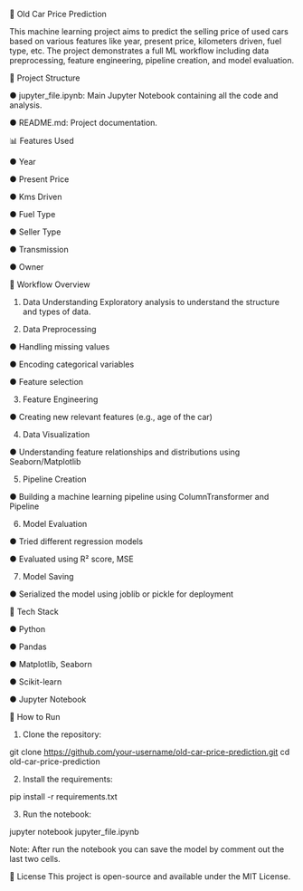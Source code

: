 🚗 Old Car Price Prediction

This machine learning project aims to predict the selling price of used cars based on various features like year, present price, kilometers driven, fuel type, etc. The project demonstrates a full ML workflow including data preprocessing, feature engineering, pipeline creation, and model evaluation.

📂 Project Structure

● jupyter_file.ipynb: Main Jupyter Notebook containing all the code and analysis.

● README.md: Project documentation.

📊 Features Used

● Year

● Present Price

● Kms Driven

● Fuel Type

● Seller Type

● Transmission

● Owner

🧪 Workflow Overview

1. Data Understanding
Exploratory analysis to understand the structure and types of data.

2. Data Preprocessing

● Handling missing values

● Encoding categorical variables

● Feature selection

3. Feature Engineering

● Creating new relevant features (e.g., age of the car)

4. Data Visualization

● Understanding feature relationships and distributions using Seaborn/Matplotlib

5. Pipeline Creation

● Building a machine learning pipeline using ColumnTransformer and Pipeline

6. Model Evaluation

●  Tried different regression models

●  Evaluated using R² score, MSE

7. Model Saving

● Serialized the model using joblib or pickle for deployment

🧰 Tech Stack

● Python

● Pandas

● Matplotlib, Seaborn

● Scikit-learn

● Jupyter Notebook

📌 How to Run

1. Clone the repository:

git clone https://github.com/your-username/old-car-price-prediction.git
cd old-car-price-prediction

2. Install the requirements:

pip install -r requirements.txt

3. Run the notebook:

jupyter notebook jupyter_file.ipynb

Note: After run the notebook you can save the model by comment out the last two cells.

📝 License
This project is open-source and available under the MIT License.


